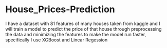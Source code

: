 # House_Prices-Prediction
I have a dataset with 81 features of many houses taken from kaggle and I will train a model to predict the price of that house through preprocessing the data and minimizing the features to make the model run faster, specifically I use XGBoost and Linear Regession
